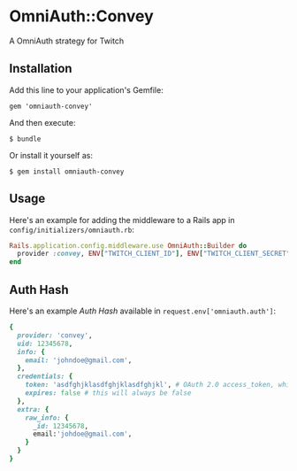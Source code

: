 # OmniAuth::Convey

A OmniAuth strategy for Twitch

## Installation

Add this line to your application's Gemfile:

    gem 'omniauth-convey'

And then execute:

    $ bundle

Or install it yourself as:

    $ gem install omniauth-convey

## Usage

Here's an example for adding the middleware to a Rails app in `config/initializers/omniauth.rb`:

```ruby
Rails.application.config.middleware.use OmniAuth::Builder do
  provider :convey, ENV["TWITCH_CLIENT_ID"], ENV["TWITCH_CLIENT_SECRET"]
end
```

## Auth Hash

Here's an example *Auth Hash* available in `request.env['omniauth.auth']`:

```ruby
{
  provider: 'convey',
  uid: 12345678,
  info: {
    email: 'johndoe@gmail.com',
  },
  credentials: {
    token: 'asdfghjklasdfghjklasdfghjkl', # OAuth 2.0 access_token, which you may wish to store
    expires: false # this will always be false
  },
  extra: {
    raw_info: {
      _id: 12345678,
      email:'johdoe@gmail.com',
    }
  }
}
```

